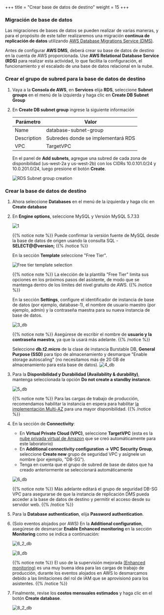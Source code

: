 +++
title = "Crear base de datos de destino"
weight = 15
+++

### Migración de base de datos

Las migraciones de bases de datos se pueden realizar de varias maneras, y para el propósito de este taller realizaremos una migración **continua de replicación de datos** utilizando <a href="https://aws.amazon.com/dms/" target="_blank">AWS Database Migrations Service (DMS)</a>.

Antes de configurar **AWS DMS**, deberá crear su base de datos de destino en la cuenta de AWS proporcionada. Use **AWS Relational Database Service (RDS)** para realizar esta actividad, lo que facilita la configuración, el funcionamiento y el escalado de una base de datos relacional en la nube.

### Crear el grupo de subred para la base de datos de destino

1. Vaya a la **Consola de AWS**, en **Services** elija **RDS**, seleccione **Subnet groups** en el menú de la izquierda y haga clic en **Create DB Subnet Group**

2. En **Create DB subnet group** ingrese la siguiente información

    | Parámetro           | Valor                    |
    | ------------------- | ------------------------ |
    | Name                | database-subnet-group     |
    | Description         | Subredes donde se implementará RDS |
    | VPC      | TargetVPC            |
    
    En el panel de **Add subnets**, agregue una subred de cada zona de disponibilidad (us-west-2a y us-west-2b) con los CIDRs 10.0.101.0/24 y 10.0.201.0/24, luego presione el botón **Create**.

    ![RDS Subnet group creation](/db-mig/db-subnet-group.en.png)    

### Crear la base de datos de destino    
    
1. Ahora seleccione **Databases** en el menú de la izquierda y haga clic en **Create database** 

2. En **Engine options**, seleccione MySQL y Versión MySQL 5.7.33

    ![1](/db-mig/1.png)


    {{% notice note %}}
Puede confirmar la versión fuente de MySQL desde la base de datos de origen usando la consulta SQL - **SELECT@@version;**
{{% /notice %}}


    En la sección **Template** seleccione "Free Tier".

    ![Free tier template selection](/db-mig/create-db-select-template.en.png)

    {{% notice note %}}
La elección de la plantilla "Free Tier" limita sus opciones en los próximos pasos del asistente, de modo que se mantenga dentro de los límites del nivel gratuito de AWS.
{{% /notice %}}


    En la sección **Settings**, configure el identificador de instancia de base de datos (por ejemplo, database-1), el nombre de usuario maestro (por ejemplo, admin) y la contraseña maestra para su nueva instancia de base de datos.


    ![3_db](/db-mig/3_db.png)

    {{% notice note %}}
Asegúrese de escribir el nombre de **usuario y la contraseña maestra**, ya que la usará más adelante.
{{% /notice %}}

    Seleccione **db.t2.micro** de la clase de instancia Burstable DB, **General Purpose (SSD)** para tipo de almacenamiento y desmarque "Enable storage autoscaling" (no necesitamos más de 20 GB de almacenamiento para esta base de datos).
    ![4_db](/db-mig/4_db.png)

    

3. Para la **Disponibilidad y Durabilidad (Availability & durability)**, mantenga seleccionada la opción **Do not create a standby instance**. 

    ![5_db](/db-mig/5_db.png)

    {{% notice note %}}
Para las cargas de trabajo de producción, recomendamos habilitar la instancia en espera para habilitar <a href="https://docs.aws.amazon.com/AmazonRDS/latest/UserGuide/Concepts.MultiAZ.html" target="_blank">la implementación Multi-AZ</a> para una mayor disponibilidad.
{{% /notice %}}  

4. En la sección de **Connectivity**:

    * En **Virtual Private Cloud (VPC)**, seleccione **TargetVPC** (esta es la <a href="https://aws.amazon.com/vpc/" target="_blank">nube privada virtual de Amazon</a> que se creó automáticamente para este laboratorio)
    * En **Additional connectivity configuration -> VPC Security Group**, seleccione **Create new** grupo de seguridad VPC y asígnele un nombre (por ejemplo, "DB-SG").
    * Tenga en cuenta que el grupo de subred de base de datos que ha creado anteriormente se seleccionará automáticamente

    ![6_db](/db-mig/6_db.png)


    {{% notice note %}}
Más adelante editará el grupo de seguridad DB-SG VPC para asegurarse de que la instancia de replicación DMS pueda acceder a la base de datos de destino y permitir el acceso desde su servidor web.
{{% /notice %}}

5. Para la **Database authentication**, elija **Password authentication**.
6. (Solo eventos alojados por AWS) En la  **Additional configuration**, asegúrese de desmarcar **Enable Enhanced monitoring** en la sección **Monitoring** como se indica a continuación:

    ![6_2_db](/db-mig/6_2_db.png)


    ![8_db](/db-mig/8_db.png)

    {{% notice note %}}
El uso de la supervisión mejorada <a href="https://docs.aws.amazon.com/AmazonRDS/latest/UserGuide/USER_Monitoring.OS.html" target="_blank">(Enhanced monitoring)</a> es una muy buena idea para las cargas de trabajo de producción, durante los eventos alojados en AWS lo desmarcamos debido a las limitaciones del rol de IAM que se aprovisionó para los asistentes.
{{% /notice %}}

7. Finalmente, revise los  **costos mensuales estimados** y haga clic en el botón **Create database**. 

   ![8_2_db](/db-mig/8_2_db.png)
